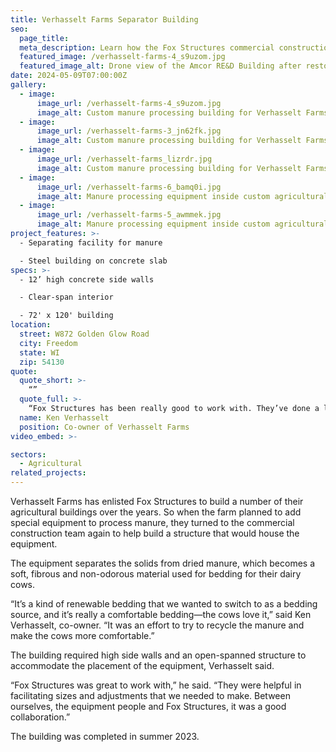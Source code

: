 ```yaml
---
title: Verhasselt Farms Separator Building
seo:
  page_title:
  meta_description: Learn how the Fox Structures commercial construction team completed a project for a special purpose at Verhasselt Farms in Freedom, Wisconsin.
  featured_image: /verhasselt-farms-4_s9uzom.jpg
  featured_image_alt: Drone view of the Amcor RE&D Building after restoration by Fox Structures
date: 2024-05-09T07:00:00Z
gallery: 
  - image: 
      image_url: /verhasselt-farms-4_s9uzom.jpg
      image_alt: Custom manure processing building for Verhasselt Farms in Freedom, Wisconsin
  - image: 
      image_url: /verhasselt-farms-3_jn62fk.jpg
      image_alt: Custom manure processing building for Verhasselt Farms in Freedom, Wisconsin
  - image: 
      image_url: /verhasselt-farms_lizrdr.jpg
      image_alt: Custom manure processing building for Verhasselt Farms in Freedom, Wisconsin
  - image: 
      image_url: /verhasselt-farms-6_bamq0i.jpg
      image_alt: Manure processing equipment inside custom agricultural building
  - image: 
      image_url: /verhasselt-farms-5_awmmek.jpg
      image_alt: Manure processing equipment inside custom agricultural building
project_features: >-
  - Separating facility for manure 

  - Steel building on concrete slab 
specs: >-
  - 12’ high concrete side walls 

  - Clear-span interior 

  - 72' x 120' building
location:
  street: W872 Golden Glow Road
  city: Freedom
  state: WI
  zip: 54130
quote:
  quote_short: >-
    “”
  quote_full: >-
    “Fox Structures has been really good to work with. They’ve done a lot of repair work for us throughout the years, and they’re always willing to take care of the small projects as much as the big projects.”
  name: Ken Verhasselt
  position: Co-owner of Verhasselt Farms
video_embed: >-

sectors:
  - Agricultural
related_projects: 
---
```


Verhasselt Farms has enlisted Fox Structures to build a number of their agricultural buildings over the years. So when the farm planned to add special equipment to process manure, they turned to the commercial construction team again to help build a structure that would house the equipment. 

The equipment separates the solids from dried manure, which becomes a soft, fibrous and non-odorous material used for bedding for their dairy cows. 

“It’s a kind of renewable bedding that we wanted to switch to as a bedding source, and it’s really a comfortable bedding—the cows love it,” said Ken Verhasselt, co-owner. “It was an effort to try to recycle the manure and make the cows more comfortable.” 

The building required high side walls and an open-spanned structure to accommodate the placement of the equipment, Verhasselt said. 

“Fox Structures was great to work with,” he said. “They were helpful in facilitating sizes and adjustments that we needed to make. Between ourselves, the equipment people and Fox Structures, it was a good collaboration.” 

The building was completed in summer 2023. 
